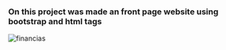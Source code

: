 ### On this project was made an front page website using bootstrap and html tags








![financias](https://user-images.githubusercontent.com/106289869/173363993-707cd0cb-2dd1-40c6-8650-2894f09036bf.JPG)
